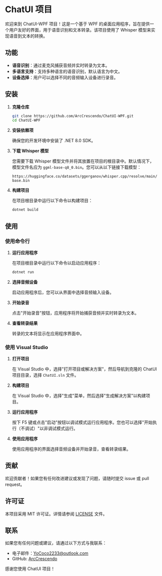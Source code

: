 # ChatUI 项目

欢迎来到 ChatUI-WPF 项目！这是一个基于 WPF 的桌面应用程序，旨在提供一个用户友好的界面，用于语音识别和文本转录。该项目使用了 Whisper 模型来实现语音到文本的转换。

## 功能

- **语音识别**：通过麦克风捕获音频并实时转录为文本。
- **多语言支持**：支持多种语言的语音识别，默认语言为中文。
- **设备选择**：用户可以选择不同的音频输入设备进行录音。

## 安装

1. **克隆仓库**

   ```bash
   git clone https://github.com/ArcCrescendo/ChatUI-WPF.git
   cd ChatUI-WPF
   ```

2. **安装依赖项**

   确保您的开发环境中安装了 .NET 8.0 SDK。

3. **下载 Whisper 模型**

   您需要下载 Whisper 模型文件并将其放置在项目的根目录中。默认情况下，模型文件名应为 `ggml-base-q8_0.bin`。您可以从以下链接下载模型：

   ```
   https://huggingface.co/datasets/ggerganov/whisper.cpp/resolve/main/ggml-base.bin
   ```

4. **构建项目**

   在项目根目录中运行以下命令以构建项目：

   ```bash
   dotnet build
   ```

## 使用

### 使用命令行

1. **运行应用程序**

   在项目根目录中运行以下命令以启动应用程序：

   ```bash
   dotnet run
   ```

2. **选择音频设备**

   启动应用程序后，您可以从界面中选择音频输入设备。

3. **开始录音**

   点击"开始录音"按钮，应用程序将开始捕获音频并实时转录为文本。

4. **查看转录结果**

   转录的文本将显示在应用程序界面中。

### 使用 Visual Studio

1. **打开项目**

   在 Visual Studio 中，选择"打开项目或解决方案"，然后导航到克隆的 ChatUI 项目目录，选择 `ChatUI.sln` 文件。

2. **构建项目**

   在 Visual Studio 中，选择"生成"菜单，然后选择"生成解决方案"以构建项目。

3. **运行应用程序**

   按下 F5 键或点击"启动"按钮以调试模式运行应用程序。您也可以选择"开始执行（不调试）"以非调试模式运行。

4. **使用应用程序**

   使用应用程序的界面选择音频设备并开始录音，查看转录结果。

## 贡献

欢迎贡献者！如果您有任何改进建议或发现了问题，请随时提交 issue 或 pull request。

## 许可证

本项目采用 MIT 许可证。详情请参阅 [LICENSE](LICENSE) 文件。

## 联系

如果您有任何问题或建议，请通过以下方式与我联系：

- 电子邮件：YoCoco2233@outlook.com
- GitHub: [ArcCrescendo](https://github.com/ArcCrescendo)

感谢您使用 ChatUI 项目！ 